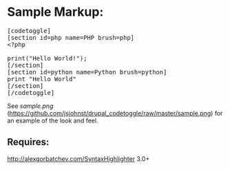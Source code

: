 Sample Markup:
==============

<pre>
[codetoggle]
[section id=php name=PHP brush=php]
&lt;?php

print("Hello World!");
[/section]
[section id=python name=Python brush=python]
print "Hello World"
[/section]
[/codetoggle]
</pre>

See _sample.png_ (https://github.com/jsjohnst/drupal_codetoggle/raw/master/sample.png) for an example of the look and feel.

Requires:
---------
http://alexgorbatchev.com/SyntaxHighlighter 3.0+